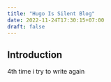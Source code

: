 ```yaml
---
title: "Hugo Is Silent Blog"
date: 2022-11-24T17:30:15+07:00
draft: false
---
```


## Introduction

4th time i try to write again

